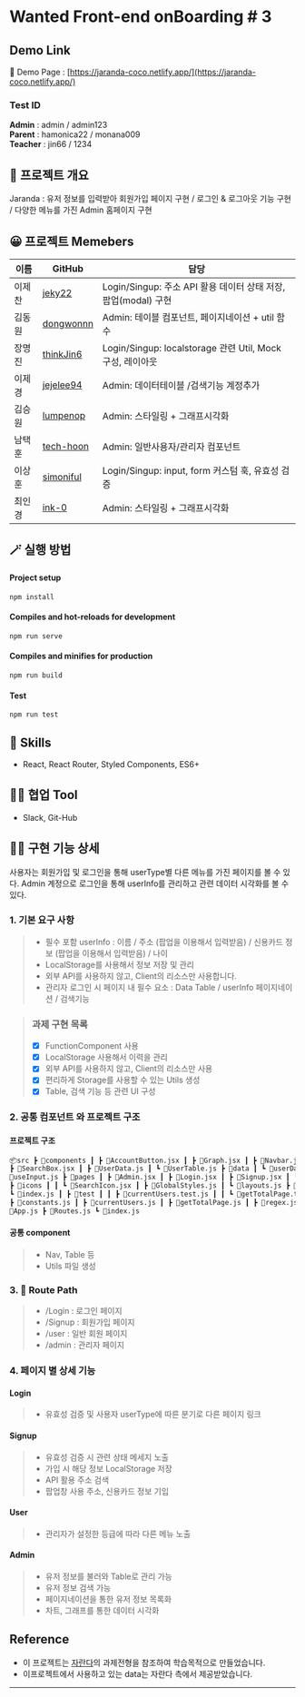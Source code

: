 # Wanted Front-end onBoarding # 3

## Demo Link

🔗 Demo Page : [https://jaranda-coco.netlify.app/](https://jaranda-coco.netlify.app/)

### Test ID

**Admin**   : admin / admin123 </br>
**Parent**  : hamonica22 / monana009 </br>
**Teacher** : jin66 / 1234 </br>

## 💬 프로젝트 개요

Jaranda : 유저 정보를 입력받아 회원가입 페이지 구현 / 로그인 & 로그아웃 기능 구현 / 다양한 메뉴를 가진 Admin 홈페이지 구현

## 😀 프로젝트 Memebers

| 이름   | GitHub                                    | 담당                                                           |
| ------ | ----------------------------------------- | -------------------------------------------------------------- |
| 이제찬 | [jeky22](https://github.com/jeky22)       | Login/Singup: 주소 API 활용 데이터 상태 저장, 팝업(modal) 구현 |
| 김동원 | [dongwonnn](https://github.com/dongwonnn) | Admin: 테이블 컴포넌트, 페이지네이션 + util 함수               |
| 장명진 | [thinkJin6](https://github.com/thinkJin6) | Login/Singup: localstorage 관련 Util, Mock 구성, 레이아웃      |
| 이제경 | [jejelee94](https://github.com/jejelee94) | Admin: 데이터테이블 /검색기능 계정추가                         |
| 김승원 | [lumpenop](https://github.com/lumpenop)   | Admin: 스타일링 + 그래프시각화                                 |
| 남택훈 | [tech-hoon](https://github.com/tech-hoon) | Admin: 일반사용자/관리자 컴포넌트                              |
| 이상훈 | [simoniful](https://github.com/simoniful) | Login/Singup: input, form 커스텀 훅, 유효성 검증               |
| 최인경 | [ink-0](https://github.com/ink-0)         | Admin: 스타일링 + 그래프시각화                                 |

## 🪄 실행 방법

#### Project setup

`npm install`

#### Compiles and hot-reloads for development

`npm run serve`

#### Compiles and minifies for production

`npm run build`

#### Test

`npm run test`

## 🔧 Skills

- React, React Router, Styled Components, ES6+

## 🐱‍👤 협업 Tool

- Slack, Git-Hub

## 👍🏻 구현 기능 상세

사용자는 회원가입 및 로그인을 통해 userType별 다른 메뉴를 가진 페이지를 볼 수 있다.
Admin 계정으로 로그인을 통해 userInfo를 관리하고 관련 데이터 시각화를 볼 수 있다.

### 1. 기본 요구 사항

> - 필수 포함 userInfo : 이름 / 주소 (팝업을 이용해서 입력받음) / 신용카드 정보 (팝업을 이용해서 입력받음) / 나이
> - LocalStorage를 사용해서 정보 저장 및 관리
> - 외부 API를 사용하지 않고, Client의 리소스만 사용합니다.
> - 관리자 로그인 시 페이지 내 필수 요소 : Data Table / userInfo 페이지네이션 / 검색기능

> ### 과제 구현 목록
>
> - [x] FunctionComponent 사용
> - [x] LocalStorage 사용해서 이력을 관리
> - [x] 외부 API를 사용하지 않고, Client의 리소스만 사용
> - [x] 편리하게 Storage를 사용할 수 있는 Utils 생성
> - [x] Table, 검색 기능 등 관련 UI 구성

### 2. 공통 컴포넌트 와 프로젝트 구조

#### 프로젝트 구조

```html
📦src ┣ 📂components ┃ ┣ 📜AccountButton.jsx ┃ ┣ 📜Graph.jsx ┃ ┣ 📜Navbar.jsx ┃ ┣ 📜Pagination.js ┃
┣ 📜SearchBox.jsx ┃ ┣ 📜UserData.js ┃ ┗ 📜UserTable.js ┣ 📂data ┃ ┗ 📜userData.json ┣ 📂hooks ┃ ┗
📜useInput.js ┣ 📂pages ┃ ┣ 📜Admin.jsx ┃ ┣ 📜Login.jsx ┃ ┣ 📜Signup.jsx ┃ ┗ 📜User.jsx ┣ 📂styles ┃
┣ 📂icons ┃ ┃ ┗ 📜SearchIcon.jsx ┃ ┣ 📜GlobalStyles.js ┃ ┗ 📜layouts.js ┣ 📂utils ┃ ┣ 📂storage ┃ ┃
┗ 📜index.js ┃ ┣ 📂test ┃ ┃ ┣ 📜currentUsers.test.js ┃ ┃ ┗ 📜getTotalPage.test.js ┃ ┣ 📜config.js ┃
┣ 📜constants.js ┃ ┣ 📜currentUsers.js ┃ ┣ 📜getTotalPage.js ┃ ┣ 📜regex.js ┃ ┗ 📜usersData.json ┣
📜App.js ┣ 📜Routes.js ┗ 📜index.js
```

#### 공통 component

> - Nav, Table 등
> - Utils 파일 생성

### 3. 📎 Route Path

> - /Login : 로그인 페이지
> - /Signup : 회원가입 페이지
> - /user : 일반 회원 페이지
> - /admin : 관리자 페이지

### 4. 페이지 별 상세 기능

#### Login

> - 유효성 검증 및 사용자 userType에 따른 분기로 다른 페이지 링크

#### Signup

> - 유효성 검증 시 관련 상태 메세지 노출
> - 가입 시 해당 정보 LocalStorage 저장
> - API 활용 주소 검색
> - 팝업창 사용 주소, 신용카드 정보 기입

#### User

> - 관리자가 설정한 등급에 따라 다른 메뉴 노출

#### Admin

> - 유저 정보를 불러와 Table로 관리 가능
> - 유저 정보 검색 가능
> - 페이지네이션을 통한 유저 정보 목록화
> - 차트, 그래프를 통한 데이터 시각화

## Reference

- 이 프로젝트는 [자란다](https://jaranda.kr/index_parent)의 과제전형을 참조하여 학습목적으로 만들었습니다.
- 이프로젝트에서 사용하고 있는 data는 자란다 측에서 제공받았습니다.

---
